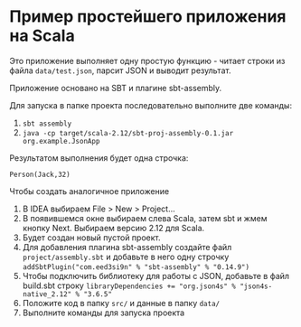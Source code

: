 # Пример простейшего приложения на Scala

Это приложение выполняет одну простую функцию - читает строки из файла `data/test.json`, парсит JSON и выводит результат.

Приложение основано на SBT и плагине sbt-assembly.

Для запуска в папке проекта последовательно выполните две команды:
1. `sbt assembly`
1. `java -cp target/scala-2.12/sbt-proj-assembly-0.1.jar org.example.JsonApp`

Результатом выполнения будет одна строчка:

`Person(Jack,32)`

Чтобы создать аналогичное приложение
1. В IDEA выбираем File > New > Project...
1. В появившемся окне выбираем слева Scala, затем sbt и жмем кнопку Next. Выбираем версию 2.12 для Scala.
1. Будет создан новый пустой проект.
1. Для добавления плагина sbt-assembly создайте файл `project/assembly.sbt` и добавьте в него одну строчку 
```addSbtPlugin("com.eed3si9n" % "sbt-assembly" % "0.14.9")```
1. Чтобы подключить библиотеку для работы с JSON, добавьте в файл build.sbt строку
```libraryDependencies += "org.json4s" % "json4s-native_2.12" % "3.6.5"```
1. Положите код в папку `src/` и данные в папку `data/`
1. Выполните команды для запуска проекта 